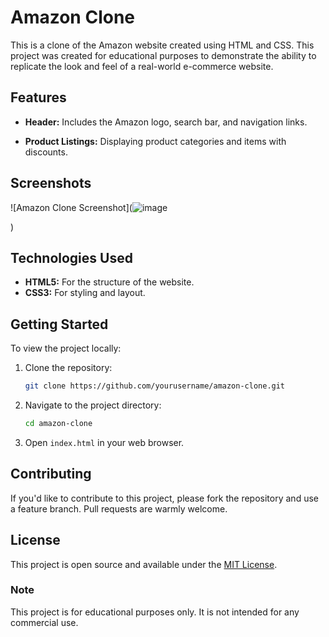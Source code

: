 # Amazon Clone

This is a clone of the Amazon website created using HTML and CSS. This project was created for educational purposes to demonstrate the ability to replicate the look and feel of a real-world e-commerce website.

## Features

- **Header:** Includes the Amazon logo, search bar, and navigation links.
 
- **Product Listings:** Displaying product categories and items with discounts.
 

## Screenshots

![Amazon Clone Screenshot](![image](https://github.com/Pawan8433/amazon/assets/106168429/e9a2f8eb-2512-4560-939b-bfc0992ed854)

)

## Technologies Used

- **HTML5:** For the structure of the website.
- **CSS3:** For styling and layout.

## Getting Started

To view the project locally:

1. Clone the repository:
    ```sh
    git clone https://github.com/yourusername/amazon-clone.git
    ```

2. Navigate to the project directory:
    ```sh
    cd amazon-clone
    ```

3. Open `index.html` in your web browser.

## Contributing

If you'd like to contribute to this project, please fork the repository and use a feature branch. Pull requests are warmly welcome.

## License

This project is open source and available under the [MIT License](LICENSE).
 
### Note

This project is for educational purposes only. It is not intended for any commercial use.

